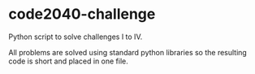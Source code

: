 code2040-challenge
==================
Python script to solve challenges I to IV. 

All problems are solved using standard python libraries so the resulting code is short and placed in one file.